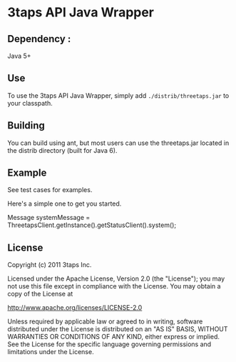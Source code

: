 # 3taps API Java Wrapper


## Dependency :

Java 5+

## Use

To use the 3taps API Java Wrapper, simply add `./distrib/threetaps.jar` to your classpath.

## Building

You can build using ant, but most users can use the threetaps.jar located in the distrib directory (built for Java 6).

## Example

See test cases for examples.

Here's a simple one to get you started.

Message systemMessage = ThreetapsClient.getInstance().getStatusClient().system();

## License

Copyright (c) 2011 3taps Inc. 

Licensed under the Apache License, Version 2.0 (the "License"); 
you may not use this file except in compliance with the License. 
You may obtain a copy of the License at 

  http://www.apache.org/licenses/LICENSE-2.0 

Unless required by applicable law or agreed to in writing, software 
distributed under the License is distributed on an "AS IS" BASIS, 
WITHOUT WARRANTIES OR CONDITIONS OF ANY KIND, either express or implied. 
See the License for the specific language governing permissions and 
limitations under the License.

